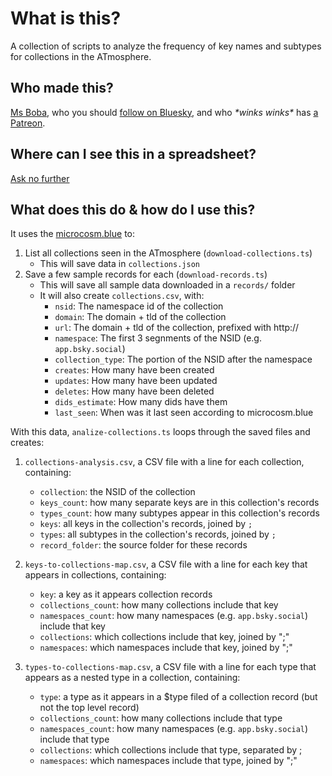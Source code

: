 # What is this?

A collection of scripts to analyze the frequency of key names and subtypes for
collections in the ATmosphere.

## Who made this?

[Ms Boba](https://essentialrandomness.com), who you should [follow on
Bluesky](https://essentialrandom.bsky.social), and who _\*winks winks\*_ has [a
Patreon](https://patreon.com/FujoCoded).

## Where can I see this in a spreadsheet?

[Ask no further](https://docs.google.com/spreadsheets/d/1aY6AikjyXaAqMboNoXRkUGjtrGWbPi0uvbwdbCUlp7c/edit?usp=sharing)

## What does this do & how do I use this?

It uses the [microcosm.blue](https://ufos-api.microcosm.blue) to:

1. List all collections seen in the ATmosphere (`download-collections.ts`)
   - This will save data in `collections.json`
2. Save a few sample records for each (`download-records.ts`)
   - This will save all sample data downloaded in a `records/` folder
   - It will also create `collections.csv`, with:
     - `nsid`: The namespace id of the collection
     - `domain`: The domain + tld of the collection
     - `url`: The domain + tld of the collection, prefixed with http://
     - `namespace`: The first 3 segnments of the NSID (e.g. `app.bsky.social`)
     - `collection_type`: The portion of the NSID after the namespace
     - `creates`: How many have been created
     - `updates`: How many have been updated
     - `deletes`: How many have been deleted
     - `dids_estimate`: How many dids have them
     - `last_seen`: When was it last seen according to microcosm.blue

With this data, `analize-collections.ts` loops through the saved files and
creates:

1. `collections-analysis.csv`, a CSV file with a line for each collection,
   containing:

   - `collection`: the NSID of the collection
   - `keys_count`: how many separate keys are in this collection's records
   - `types_count`: how many subtypes appear in this collection's records
   - `keys`: all keys in the collection's records, joined by `;`
   - `types`: all subtypes in the collection's records, joined by `;`
   - `record_folder`: the source folder for these records

2. `keys-to-collections-map.csv`, a CSV file with a line for each key that
   appears in collections, containing:

   - `key`: a key as it appears collection records
   - `collections_count`: how many collections include that key
   - `namespaces_count`: how many namespaces (e.g. `app.bsky.social`) include
     that key
   - `collections`: which collections include that key, joined by ";"
   - `namespaces`: which namespaces include that key, joined by ";"

3. `types-to-collections-map.csv`, a CSV file with a line for each type that
   appears as a nested type in a collection, containing:

   - `type`: a type as it appears in a $type filed of a collection record (but
     not the top level record)
   - `collections_count`: how many collections include that type
   - `namespaces_count`: how many namespaces (e.g. `app.bsky.social`) include
     that type
   - `collections`: which collections include that type, separated by ;
   - `namespaces`: which namespaces include that type, joined by ";"
